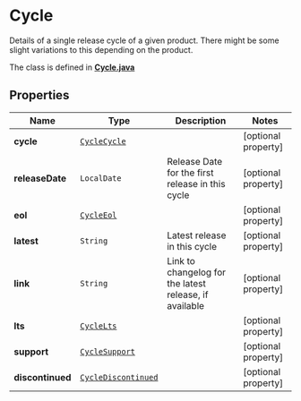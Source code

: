 

# Cycle

Details of a single release cycle of a given product. There might be some slight variations to this depending on the product.

The class is defined in **[Cycle.java](../../src/main/java/org/openapitools/model/Cycle.java)**

## Properties

Name | Type | Description | Notes
------------ | ------------- | ------------- | -------------
**cycle** | [`CycleCycle`](CycleCycle.md) |  |  [optional property]
**releaseDate** | `LocalDate` | Release Date for the first release in this cycle |  [optional property]
**eol** | [`CycleEol`](CycleEol.md) |  |  [optional property]
**latest** | `String` | Latest release in this cycle |  [optional property]
**link** | `String` | Link to changelog for the latest release, if available |  [optional property]
**lts** | [`CycleLts`](CycleLts.md) |  |  [optional property]
**support** | [`CycleSupport`](CycleSupport.md) |  |  [optional property]
**discontinued** | [`CycleDiscontinued`](CycleDiscontinued.md) |  |  [optional property]










